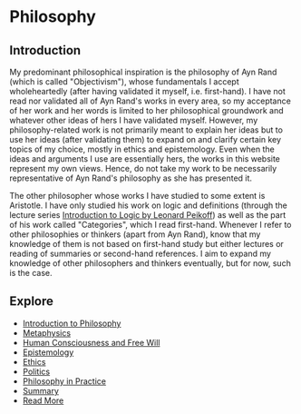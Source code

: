 # Philosophy
## Introduction
My predominant philosophical inspiration is the philosophy of Ayn Rand (which is called "Objectivism"), whose fundamentals I accept wholeheartedly (after having validated it myself, i.e. first-hand). I have not read nor validated all of Ayn Rand's works in every area, so my acceptance of her work and her words is limited to her philosophical groundwork and whatever other ideas of hers I have validated myself. However, my philosophy-related work is not primarily meant to explain her ideas but to use her ideas (after validating them) to expand on and clarify certain key topics of my choice, mostly in ethics and epistemology. Even when the ideas and arguments I use are essentially hers, the works in this website represent my own views. Hence, do not take my work to be necessarily representative of Ayn Rand's philosophy as she has presented it.

The other philosopher whose works I have studied to some extent is Aristotle. I have only studied his work on logic and definitions (through the lecture series [Introduction to Logic by Leonard Peikoff](https://youtube.com/playlist?list=PLqsoWxJ-qmMtr7i6D_yvSpPC-hTOzdWas&si=5iQLVqffroMAsPRw)) as well as the part of his work called "Categories", which I read first-hand. Whenever I refer to other philosophies or thinkers (apart from Ayn Rand), know that my knowledge of them is not based on first-hand study but either lectures or reading of summaries or second-hand references. I aim to expand my knowledge of other philosophers and thinkers eventually, but for now, such is the case.

## Explore
- [Introduction to Philosophy](https://pranav-gopalkrishna.github.io/philosophy/intro-to-philosophy.html)
- [Metaphysics](https://pranav-gopalkrishna.github.io/philosophy/metaphysics)
- [Human Consciousness and Free Will](https://pranav-gopalkrishna.github.io/philosophy/human-consciousness-and-free-will.html)
- [Epistemology](https://pranav-gopalkrishna.github.io/philosophy/epistemology)
- [Ethics](https://pranav-gopalkrishna.github.io/philosophy/ethics)
- [Politics](https://pranav-gopalkrishna.github.io/philosophy/politics)
- [Philosophy in Practice](https://pranav-gopalkrishna.github.io/philosophy/philosophy-in-practice)
- [Summary](https://pranav-gopalkrishna.github.io/philosophy/summary)
- [Read More](https://pranav-gopalkrishna.github.io/philosophy/read-more)